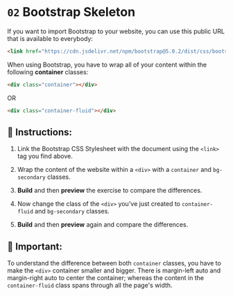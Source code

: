 # `02` Bootstrap Skeleton

If you want to import Bootstrap to your website, you can use this public URL that is available to everybody:

```html
<link href="https://cdn.jsdelivr.net/npm/bootstrap@5.0.2/dist/css/bootstrap.min.css" rel="stylesheet" integrity="sha384-EVSTQN3/azprG1Anm3QDgpJLIm9Nao0Yz1ztcQTwFspd3yD65VohhpuuCOmLASjC" crossorigin="anonymous">
```

When using Bootstrap, you have to wrap all of your content within the following **container** classes:

```html
<div class="container"></div>
```
OR

```html
<div class="container-fluid"></div>
```


## 📝 Instructions:

1. Link the Bootstrap CSS Stylesheet with the document using the `<link>` tag you find above.

2. Wrap the content of the website within a `<div>` with a `container` and `bg-secondary` classes. 

3. **Build** and then **preview** the exercise to compare the differences.

4. Now change the class of the `<div>` you've just created to `container-fluid` and `bg-secondary` classes.

5. **Build** and then **preview** again and compare the differences.


## 🔎 Important:

To understand the difference between both `container` classes, you have to make the `<div>` container smaller and bigger. There is margin-left auto and margin-right auto to center the container; whereas the content in the `container-fluid` class spans through all the page's width.

